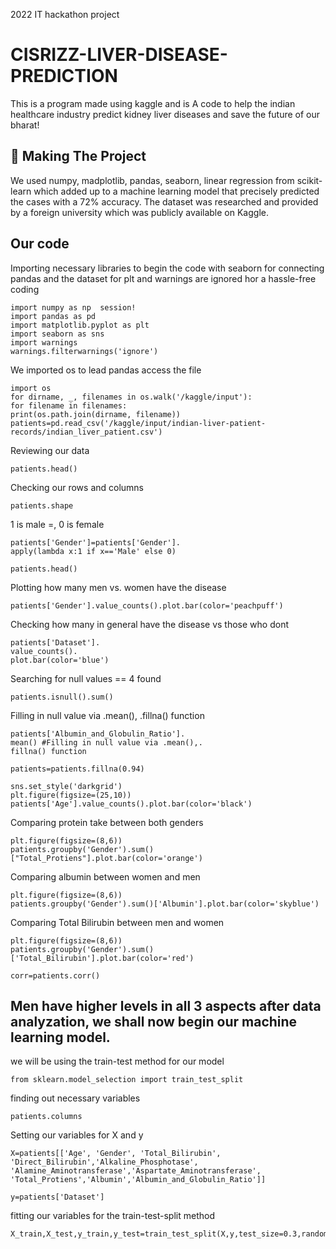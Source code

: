 2022 IT hackathon project 


# CISRIZZ-LIVER-DISEASE-PREDICTION
This is a program made using kaggle and is A code to help the indian healthcare industry predict kidney liver diseases and save the future of our bharat!




## 🔎 Making The Project

We used numpy, madplotlib, pandas, seaborn, linear regression from scikit-learn which added up to a machine learning model that precisely predicted the cases with a 72% accuracy. The dataset was researched and provided by a foreign university which was publicly available on Kaggle.


## Our code
 Importing necessary libraries to begin the code with seaborn for connecting pandas and the dataset for plt and warnings are ignored hor a hassle-free coding 
```
import numpy as np  session!
import pandas as pd
import matplotlib.pyplot as plt
import seaborn as sns
import warnings
warnings.filterwarnings('ignore')
``` 
 We imported os to lead pandas access the file
```
import os
for dirname, _, filenames in os.walk('/kaggle/input'):
for filename in filenames:
print(os.path.join(dirname, filename))
patients=pd.read_csv('/kaggle/input/indian-liver-patient-records/indian_liver_patient.csv')
```
Reviewing our data
```
patients.head()
```
Checking our rows and columns
```
patients.shape
```
1 is male =, 0 is female
```
patients['Gender']=patients['Gender'].
apply(lambda x:1 if x=='Male' else 0)
```
```
patients.head()
```
Plotting how many men vs. women have the disease
```
patients['Gender'].value_counts().plot.bar(color='peachpuff')
```
Checking how many in general have the disease vs those who dont
```
patients['Dataset'].
value_counts().
plot.bar(color='blue')
```
Searching for null values == 4 found
```
patients.isnull().sum()
```
Filling in null value via .mean(), .fillna() function
```
patients['Albumin_and_Globulin_Ratio'].
mean() #Filling in null value via .mean(),.
fillna() function
```
```
patients=patients.fillna(0.94)
```
```
sns.set_style('darkgrid')
plt.figure(figsize=(25,10))
patients['Age'].value_counts().plot.bar(color='black')
```
Comparing protein take between both genders
```
plt.figure(figsize=(8,6)) 
patients.groupby('Gender').sum()["Total_Protiens"].plot.bar(color='orange')
```
Comparing albumin between women and men
```
plt.figure(figsize=(8,6))  
patients.groupby('Gender').sum()['Albumin'].plot.bar(color='skyblue')
```
Comparing Total Bilirubin between men and women
```
plt.figure(figsize=(8,6))
patients.groupby('Gender').sum()['Total_Bilirubin'].plot.bar(color='red')
```
```
corr=patients.corr() 
```
## Men have higher levels in all 3 aspects after data analyzation, we shall now begin our machine learning model.

we will be using the train-test method for our model
```
from sklearn.model_selection import train_test_split
```
finding out necessary variables
```
patients.columns
```
Setting our variables for X and y
```
X=patients[['Age', 'Gender', 'Total_Bilirubin', 'Direct_Bilirubin','Alkaline_Phosphotase', 'Alamine_Aminotransferase','Aspartate_Aminotransferase', 'Total_Protiens','Albumin','Albumin_and_Globulin_Ratio']]
 
y=patients['Dataset']
```
fitting our variables for the train-test-split method
```
X_train,X_test,y_train,y_test=train_test_split(X,y,test_size=0.3,random_state=123)

```











